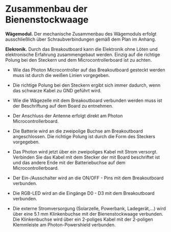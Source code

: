 # Zusammenbau der Bienenstockwaage [](id=zusammenbau-der-bienenstockwaage)

**Wägemodul.** Der mechanische Zusammenbau des Wägemoduls erfolgt ausschließlich über Schraubverbindungen gemäß dem Plan im Anhang.

**Elekronik.** Durch das Breakoutboard kann die Elektronik ohne Löten und elektronische Erfahrung zusammengebaut werden. Einzig auf die richtige Polung bei den Steckern und dem Microcontrollerboard ist zu achten.

* Wie das Photon Microcontroller auf das Breakoutboard gesteckt werden muss ist durch die weißen Linien vorgegeben.

* Die richtige Polung bei den Steckern ergibt sich immer dadurch, wenn das schwarze Kabel zu GND geführt wird.

* Wie die Wägezelle mit dem Breakoutboard verbunden werden muss ist der Beschriftung auf dem Board zu entnehmen.

* Der Anschluss der Antenne erfolgt direkt am Photon Microcontrollerboard.

* Die Batterie wird an die zweipolige Buchse am Breakoutboard angeschlossen. Die richtige Polung ist durch die Form des Steckers vorgegeben.

* Das Photon wird jetzt über ein zweipoliges Kabel mit Strom versorgt. Verbinden Sie das Kabel mit dem Stecker der mit Board beschriftet ist und das andere Ende mit der Batteriebuchse auf dem Microcontrollerboard.

* Der Ein-/Ausschalter wird an die ON/OFF - Pins mit dem Breakoutboard verbunden.

* Die RGB-LED wird an die Eingänge D0 - D3 mit dem Breakoutboard verbunden.

* Die externe Stromversorgung (Solarzelle, Powerbank, Ladegerät,...) wird über eine 5.1 mm Klinkenbuchse mit der Bienenstockwaage verbunden. Die Klinkenbuchse wird über ein 2-poliges Kabel mit der 2-poligen Klemmleiste am Photon-Powershield  verbunden.
